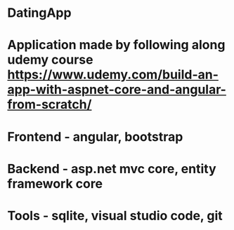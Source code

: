 # DatingApp
# Application made by following along udemy course https://www.udemy.com/build-an-app-with-aspnet-core-and-angular-from-scratch/
# Frontend - angular, bootstrap
# Backend - asp.net mvc core, entity framework core
# Tools - sqlite, visual studio code, git 
